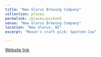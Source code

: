 ```yaml
---
title: "New Glarus Brewing Company"
collection: places
permalink: /places/pickno5
venue: "New Glarus Brewing Company"
location: "New Glarus, WI"
excerpt: "Mason's craft pick: Spotted Cow"

---
```


[Website link](https://newglarusbrewing.com)
